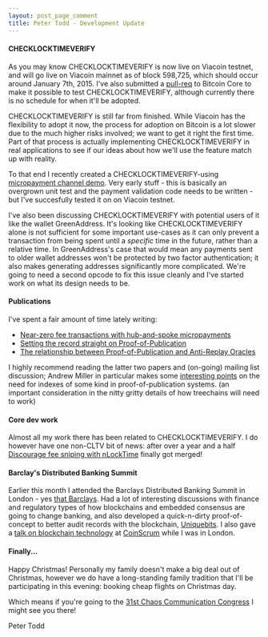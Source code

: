 ```yaml
---
layout: post_page_comment
title: Peter Todd - Development Update
---
```


#### CHECKLOCKTIMEVERIFY

As you may know CHECKLOCKTIMEVERIFY is now live on Viacoin testnet, and will go
live on Viacoin mainnet as of block 598,725, which should occur around January
7th, 2015. I've also submitted a
[pull-req](https://github.com/bitcoin/bitcoin/pull/5496) to Bitcoin Core to
make it possible to test CHECKLOCKTIMEVERIFY, although currently there is no
schedule for when it'll be adopted.

CHECKLOCKTIMEVERIFY is still far from finished. While Viacoin has the
flexibility to adopt it now, the process for adoption on Bitcoin is a lot
slower due to the much higher risks involved; we want to get it right the first
time. Part of that process is actually implementing CHECKLOCKTIMEVERIFY in real
applications to see if our ideas about how we'll use the feature match up with
reality.

To that end I recently created a CHECKLOCKTIMEVERIFY-using [micropayment
channel
demo](https://github.com/petertodd/checklocktimeverify-demos/blob/master/micropayment-channel.py).
Very early stuff - this is basically an overgrown unit test and the payment
validation code needs to be written - but I've succesfully tested it on on
Viacoin testnet.

I've also been discussing CHECKLOCKTIMEVERIFY with potential users of it like
the wallet GreenAddress. It's looking like CHECKLOCKTIMEVERIFY alone is not
sufficient for some important use-cases as it can only prevent a transaction
from being spent until a *specific* time in the future, rather than a relative
time. In GreenAddress's case that would mean any payments sent to older wallet
addresses won't be protected by two factor authentication; it also makes
generating addresses significantly more complicated. We're going to need a
second opcode to fix this issue cleanly and I've started work on what its
design needs to be.


#### Publications

I've spent a fair amount of time lately writing:

* [Near-zero fee transactions with hub-and-spoke micropayments](http://www.mail-archive.com/bitcoin-development@lists.sourceforge.net/msg06576.html)
* [Setting the record straight on Proof-of-Publication](http://www.mail-archive.com/bitcoin-development@lists.sourceforge.net/msg06570.html)
* [The relationship between Proof-of-Publication and Anti-Replay Oracles](http://www.mail-archive.com/bitcoin-development@lists.sourceforge.net/msg06617.html)

I highly recommend reading the latter two papers and (on-going) mailing list
discussion; Andrew Miller in particular makes some [interesting
points](http://www.mail-archive.com/bitcoin-development@lists.sourceforge.net/msg06637.html)
on the need for indexes of some kind in proof-of-publication systems. (an
important consideration in the nitty gritty details of how treechains will
need to work)


#### Core dev work

Almost all my work there has been related to CHECKLOCKTIMEVERIFY. I do however
have one non-CLTV bit of news: after over a year and a half [Discourage fee
sniping with
nLockTime](https://github.com/bitcoin/bitcoin/pull/2340#event-210292498)
finally got merged!


#### Barclay's Distributed Banking Summit

Earlier this month I attended the Barclays Distributed Banking Summit in
London - yes [that Barclays](http://www.barclays.com/). Had a lot of
interesting discussions with finance and regulatory types of how blockchains
and embedded consensus are going to change banking, and also developed a
quick-n-dirty proof-of-concept to better audit records with the blockchain,
[Uniquebits](https://github.com/petertodd/uniquebits). I also gave a [talk on
blockchain technology](https://www.youtube.com/watch?v=1gz5Wb97lfA) at
[CoinScrum](http://www.meetup.com/London-bitcoin-meetup/) while I was in
London.


#### Finally...

Happy Christmas! Personally my family doesn't make a big deal out of Christmas,
however we do have a long-standing family tradition that I'll be participating
in this evening: booking cheap flights on Christmas day.

Which means if you're going to the [31st Chaos Communication
Congress](http://events.ccc.de/congress/2014/wiki/Static:Main_Page) I might see
you there!


Peter Todd
